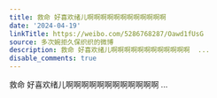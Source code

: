 ```yaml
---
title: 救命 好喜欢绪儿啊啊啊啊啊啊啊啊啊啊啊啊
date: '2024-04-19'
linkTitle: https://weibo.com/5286768287/Oawd1fUsG
source: 多次婉拒久保织织的微博
description: 救命 好喜欢绪儿啊啊啊啊啊啊啊啊啊啊啊啊  ...
disable_comments: true
---
```

救命 好喜欢绪儿啊啊啊啊啊啊啊啊啊啊啊啊  ...